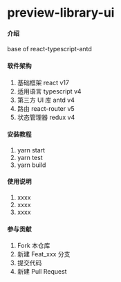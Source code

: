 # preview-library-ui

#### 介绍

base of react-typescript-antd

#### 软件架构

1.  基础框架 react v17
2.  适用语言 typescript v4
3.  第三方 UI 库 antd v4
4.  路由 react-router v5
5.  状态管理器 redux v4

#### 安装教程

1.  yarn start
2.  yarn test
3.  yarn build

#### 使用说明

1.  xxxx
2.  xxxx
3.  xxxx

#### 参与贡献

1.  Fork 本仓库
2.  新建 Feat_xxx 分支
3.  提交代码
4.  新建 Pull Request
